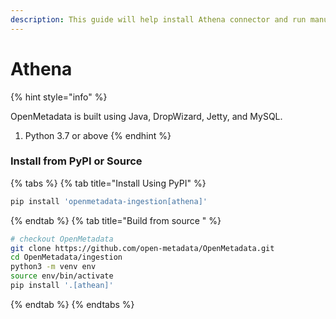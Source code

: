 ```yaml
---
description: This guide will help install Athena connector and run manually
---
```


# Athena

{% hint style="info" %}

OpenMetadata is built using Java, DropWizard, Jetty, and MySQL.

1. Python 3.7 or above
{% endhint %}


### Install from PyPI or Source

{% tabs %}
{% tab title="Install Using PyPI" %}
```bash
pip install 'openmetadata-ingestion[athena]'
```
{% endtab %}
{% tab title="Build from source " %}
```bash
# checkout OpenMetadata
git clone https://github.com/open-metadata/OpenMetadata.git
cd OpenMetadata/ingestion
python3 -m venv env
source env/bin/activate
pip install '.[athean]'
```
{% endtab %}
{% endtabs %}


